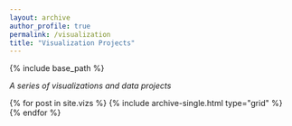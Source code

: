 ```yaml
---
layout: archive
author_profile: true
permalink: /visualization
title: "Visualization Projects"
---
```


{% include base_path %}

<p>
  <i>A series of visualizations and data projects</i>
</p>

<div class="grid__wrapper">
  {% for post in site.vizs %}
    {% include archive-single.html type="grid" %}
  {% endfor %}
</div>

